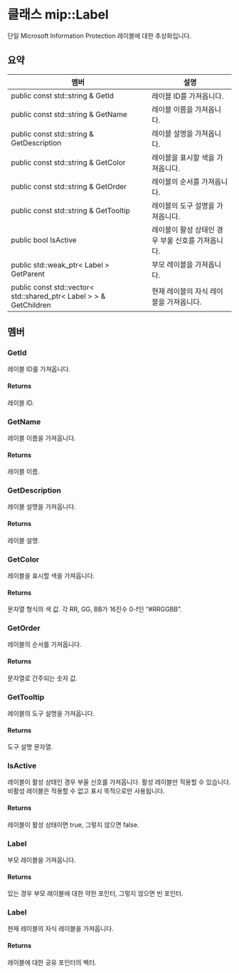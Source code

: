 # <a name="class-miplabel"></a>클래스 mip::Label 
단일 Microsoft Information Protection 레이블에 대한 추상화입니다.
## <a name="summary"></a>요약
 멤버                        | 설명                                
--------------------------------|---------------------------------------------
public const std::string & GetId | 레이블 ID를 가져옵니다.
public const std::string & GetName | 레이블 이름을 가져옵니다.
public const std::string & GetDescription | 레이블 설명을 가져옵니다.
public const std::string & GetColor | 레이블을 표시할 색을 가져옵니다.
public const std::string & GetOrder | 레이블의 순서를 가져옵니다.
public const std::string & GetTooltip | 레이블의 도구 설명을 가져옵니다.
public bool IsActive | 레이블이 활성 상태인 경우 부울 신호를 가져옵니다.
public std::weak_ptr< Label > GetParent | 부모 레이블을 가져옵니다.
public const std::vector< std::shared_ptr< Label > > & GetChildren | 현재 레이블의 자식 레이블을 가져옵니다.
## <a name="members"></a>멤버
### <a name="getid"></a>GetId
레이블 ID를 가져옵니다.
#### <a name="returns"></a>Returns
레이블 ID.
### <a name="getname"></a>GetName
레이블 이름을 가져옵니다.
#### <a name="returns"></a>Returns
레이블 이름.
### <a name="getdescription"></a>GetDescription
레이블 설명을 가져옵니다.
#### <a name="returns"></a>Returns
레이블 설명.
### <a name="getcolor"></a>GetColor
레이블을 표시할 색을 가져옵니다.
#### <a name="returns"></a>Returns
문자열 형식의 색 값. 각 RR, GG, BB가 16진수 0-f인 “#RRGGBB”.
### <a name="getorder"></a>GetOrder
레이블의 순서를 가져옵니다.
#### <a name="returns"></a>Returns
문자열로 간주되는 숫자 값.
### <a name="gettooltip"></a>GetTooltip
레이블의 도구 설명을 가져옵니다.
#### <a name="returns"></a>Returns
도구 설명 문자열.
### <a name="isactive"></a>IsActive
레이블이 활성 상태인 경우 부울 신호를 가져옵니다.
활성 레이블만 적용할 수 있습니다. 비활성 레이블은 적용할 수 없고 표시 목적으로만 사용됩니다. 
#### <a name="returns"></a>Returns
레이블이 활성 상태이면 true, 그렇지 않으면 false.
### <a name="label"></a>Label
부모 레이블을 가져옵니다.
#### <a name="returns"></a>Returns
있는 경우 부모 레이블에 대한 약한 포인터, 그렇지 않으면 빈 포인터.
### <a name="label"></a>Label
현재 레이블의 자식 레이블을 가져옵니다.
#### <a name="returns"></a>Returns
레이블에 대한 공유 포인터의 벡터.